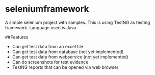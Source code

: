 # seleniumframework

A simple selenium project with samples. This is using TestNG as testing framework.
Language used is Java


##Features

* Can get test data from an excel file
* Can get test data from database (not yet implemented)
* Can get test data from webservice (not yet implemented)
* Can do screenshots for test evidence
* TestNG reports that can be opened via web browser

